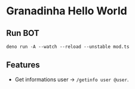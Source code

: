# Granadinha Hello World

## Run BOT

```console
deno run -A --watch --reload --unstable mod.ts
```

## Features

- Get informations user -> `/getinfo user @user`.
